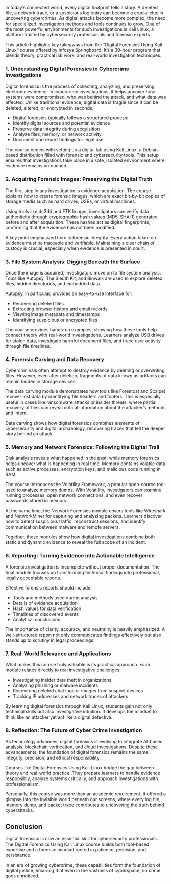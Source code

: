In today’s connected world, every digital footprint tells a story. A deleted file, a network trace, or a suspicious log entry can become a crucial clue in uncovering cybercrimes. As digital attacks become more complex, the need for specialized investigation methods and tools continues to grow. One of the most powerful environments for such investigations is Kali Linux, a platform trusted by cybersecurity professionals and forensic experts.

This article highlights key takeaways from the “Digital Forensics Using Kali Linux” course offered by Infosys Springboard. It’s a 30-hour program that blends theory, practical lab work, and real-world investigation techniques.

### 1. Understanding Digital Forensics in Cybercrime Investigations

Digital forensics is the process of collecting, analyzing, and preserving electronic evidence. In cybercrime investigations, it helps uncover how systems were compromised, who was behind the attack, and what data was affected. Unlike traditional evidence, digital data is fragile since it can be deleted, altered, or encrypted in seconds.

- Digital forensics typically follows a structured process:
- Identify digital sources and potential evidence
- Preserve data integrity during acquisition
- Analyze files, memory, or network activity
- Document and report findings for legal use

The course begins with setting up a digital lab using Kali Linux, a Debian-based distribution filled with forensic and cybersecurity tools. This setup ensures that investigations take place in a safe, isolated environment where evidence remains untouched.

### 2. Acquiring Forensic Images: Preserving the Digital Truth

The first step in any investigation is evidence acquisition. The course explains how to create forensic images, which are exact bit-by-bit copies of storage media such as hard drives, USBs, or virtual machines.

Using tools like dc3dd and FTK Imager, investigators can verify data authenticity through cryptographic hash values (MD5, SHA-1) generated before and after acquisition. These hashes act as digital fingerprints, confirming that the evidence has not been modified.

A key point emphasized here is forensic integrity. Every action taken on evidence must be traceable and verifiable. Maintaining a clear chain of custody is crucial, especially when evidence is presented in court.

### 3. File System Analysis: Digging Beneath the Surface

Once the image is acquired, investigators move on to file system analysis. Tools like Autopsy, The Sleuth Kit, and Binwalk are used to explore deleted files, hidden directories, and embedded data.

Autopsy, in particular, provides an easy-to-use interface for:

- Recovering deleted files
- Extracting browser history and email records
- Viewing image metadata and timestamps
- Identifying suspicious or encrypted files

The course provides hands-on examples, showing how these tools help connect theory with real-world investigations. Learners analyze USB drives for stolen data, investigate harmful document files, and trace user activity through file timelines.

### 4. Forensic Carving and Data Recovery

Cybercriminals often attempt to destroy evidence by deleting or overwriting files. However, even after deletion, fragments of data known as artifacts can remain hidden in storage devices.

The data carving module demonstrates how tools like Foremost and Scalpel recover lost data by identifying file headers and footers. This is especially useful in cases like ransomware attacks or insider threats, where partial recovery of files can reveal critical information about the attacker’s methods and intent.

Data carving shows how digital forensics combines elements of cybersecurity and digital archaeology, recovering traces that tell the deeper story behind an attack.

### 5. Memory and Network Forensics: Following the Digital Trail

Disk analysis reveals what happened in the past, while memory forensics helps uncover what is happening in real time. Memory contains volatile data such as active processes, encryption keys, and malicious code running in RAM.

The course introduces the Volatility Framework, a popular open-source tool used to analyze memory dumps. With Volatility, investigators can examine running processes, open network connections, and even recover passwords stored in memory.

At the same time, the Network Forensics module covers tools like Wireshark and NetworkMiner for capturing and analyzing packets. Learners discover how to detect suspicious traffic, reconstruct sessions, and identify communication between malware and remote servers.

Together, these modules show how digital investigations combine both static and dynamic evidence to reveal the full scope of an incident.

### 6. Reporting: Turning Evidence into Actionable Intelligence

A forensic investigation is incomplete without proper documentation. The final module focuses on transforming technical findings into professional, legally acceptable reports.

Effective forensic reports should include:

- Tools and methods used during analysis
- Details of evidence acquisition
- Hash values for data verification
- Timelines of discovered events
- Analytical conclusions

The importance of clarity, accuracy, and neutrality is heavily emphasized. A well-structured report not only communicates findings effectively but also stands up to scrutiny in legal proceedings.

### 7. Real-World Relevance and Applications

What makes this course truly valuable is its practical approach. Each module relates directly to real investigative challenges:

- Investigating insider data theft in organizations
- Analyzing phishing or malware incidents
- Recovering deleted chat logs or images from suspect devices
- Tracking IP addresses and network traces of attackers

By learning digital forensics through Kali Linux, students gain not only technical skills but also investigative intuition. It develops the mindset to think like an attacker yet act like a digital detective.

### 8. Reflection: The Future of Cyber Crime Investigation

As technology advances, digital forensics is evolving to integrate AI-based analysis, blockchain verification, and cloud investigations. Despite these advancements, the foundation of digital forensics remains the same: integrity, precision, and ethical responsibility.

Courses like Digital Forensics Using Kali Linux bridge the gap between theory and real-world practice. They prepare learners to handle evidence responsibly, analyze systems critically, and approach investigations with professionalism.

Personally, this course was more than an academic requirement. It offered a glimpse into the invisible world beneath our screens, where every log file, memory dump, and packet trace contributes to uncovering the truth behind cyberattacks.

## Conclusion

Digital forensics is now an essential skill for cybersecurity professionals. The Digital Forensics Using Kali Linux course builds both tool-based expertise and a forensic mindset rooted in patience, precision, and persistence.

In an era of growing cybercrime, these capabilities form the foundation of digital justice, ensuring that even in the vastness of cyberspace, no crime goes unnoticed.